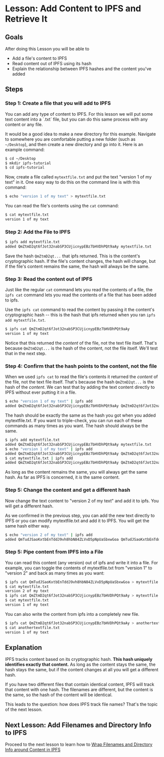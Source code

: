 # Lesson: Add Content to IPFS and Retrieve It

## Goals
After doing this Lesson you will be able to    
* Add a file's content to IPFS
* Read content out of IPFS using its hash
* Explain the relationship between IPFS hashes and the content you've added

## Steps

### Step 1: Create a file that you will add to IPFS

<div class="alert alert-info">
You can add any type of content to IPFS. For this lesson we will put some text content into a `.txt` file, but you can do this same process with any content or any file.
</div>

It would be a good idea to make a new directory for this example. Navigate to somewhere you are comfortable putting a new folder (such as `~/Desktop`), and then create a new directory and go into it. Here is an example command:

```sh
$ cd ~/Desktop
$ mkdir ipfs-tutorial
$ cd ipfs-tutorial
```

Now, create a file called `mytextfile.txt` and put the text "version 1 of my text" in it. One easy way to do this on the command line is with this command:

```sh
$ echo "version 1 of my text" > mytextfile.txt
```

You can read the file's contents using the `cat` command:

```sh
$ cat mytextfile.txt
version 1 of my text
```

### Step 2: Add the File to IPFS

```sh
$ ipfs add mytextfile.txt
added QmZtmD2qt6fJot32nabSP3CUjicnypEBz7bHVDhPQt9aAy mytextfile.txt
```

Save the hash `QmZtmD2qt...` that ipfs returned. This is the content's cryptographic hash. If the file's content changes, the hash will change, but if the file's content remains the same, the hash will always be the same.

### Step 3: Read the content out of IPFS

Just like the regular `cat` command lets you read the contents of a file, the `ipfs cat` command lets you read the contents of a file that has been added to ipfs.

Use the `ipfs cat` command to read the content by passing it the content's cryptographic hash -- this is the hash that ipfs returned when you ran `ipfs add mytextfile.txt`.

```sh
$ ipfs cat QmZtmD2qt6fJot32nabSP3CUjicnypEBz7bHVDhPQt9aAy
version 1 of my text

```

Notice that this returned the _content_ of the file, not the text file itself.  That's because `QmZtmD2qt...` is the hash of the content, not the file itself. We'll test that in the next step.

### Step 4: Confirm that the hash points to the content, not the file

When we used `ipfs cat` to read the file's contents it returned the _content_ of the file, not the text file itself.  That's because the hash `QmZtmD2qt...` is the hash of the _content_.  We can test that by adding the text content directly to IPFS without ever putting it in a file.


```sh
$ echo "version 1 of my text" | ipfs add
added QmZtmD2qt6fJot32nabSP3CUjicnypEBz7bHVDhPQt9aAy QmZtmD2qt6fJot32nabSP3CUjicnypEBz7bHVDhPQt9aAy
```

The hash should be exactly the same as the hash you got when you added mytextfile.txt. If you want to triple-check, you can run each of these commands as many times as you want. The hash should always be the same.

```sh
$ ipfs add mytextfile.txt
added QmZtmD2qt6fJot32nabSP3CUjicnypEBz7bHVDhPQt9aAy mytextfile.txt
$ echo "version 1 of my text" | ipfs add
added QmZtmD2qt6fJot32nabSP3CUjicnypEBz7bHVDhPQt9aAy QmZtmD2qt6fJot32nabSP3CUjicnypEBz7bHVDhPQt9aAy
$ cat mytextfile.txt | ipfs add
added QmZtmD2qt6fJot32nabSP3CUjicnypEBz7bHVDhPQt9aAy QmZtmD2qt6fJot32nabSP3CUjicnypEBz7bHVDhPQt9aAy
```

As long as the content remains the same, you will always get the same hash. As far as IPFS is concerned, it _is_ the same content.

### Step 5: Change the content and get a different hash

Now change the text content to "version 2 of my text" and add it to ipfs. You will get a different hash.

As we confirmed in the previous step, you can add the new text directly to IPFS or you can modify mytextfile.txt and add it to IPFS. You will get the same hash either way.

```sh
$ echo "version 2 of my text" | ipfs add
added QmTudJSaoKxtbEnTddJ9vh8hbN84ZLVvD5pNpUaSbxwGoa QmTudJSaoKxtbEnTddJ9vh8hbN84ZLVvD5pNpUaSbxwGoa
```

### Step 5: Pipe content from IPFS into a File

You can read this content (any version) out of ipfs and write it into a file. For example, you can toggle the contents of mytextfile.txt from "version 1" to "version 2" and back as many times as you want:

```sh
$ ipfs cat QmTudJSaoKxtbEnTddJ9vh8hbN84ZLVvD5pNpUaSbxwGoa > mytextfile.txt
$ cat mytextfile.txt
version 2 of my text
$ ipfs cat QmZtmD2qt6fJot32nabSP3CUjicnypEBz7bHVDhPQt9aAy > mytextfile.txt
$ cat mytextfile.txt
version 1 of my text
```

You can also write the content from ipfs into a completely new file.

```sh
$ ipfs cat QmZtmD2qt6fJot32nabSP3CUjicnypEBz7bHVDhPQt9aAy > anothertextfile.txt
$ cat anothertextfile.txt
version 1 of my text
```

## Explanation

IPFS tracks content based on its cryptographic hash. **This hash uniquely identifies exactly that content.** As long as the content stays the same, the hash stays the same, but if the content changes at all you will get a different hash.

If you have two different files that contain identical content, IPFS will track that content with one hash. The filenames are different, but the content is the same, so the hash of the content will be identical.

This leads to the question: how does IPFS track file names? That's the topic of the next lesson.

## Next Lesson: Add Filenames and Directory Info to IPFS

Proceed to the next lesson to learn how to
[Wrap Filenames and Directory Info around Content in IPFS](/files-on-ipfs/lessons/wrap-directories-around-content.md)

